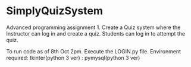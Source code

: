 # SimplyQuizSystem
Advanced programming assignment 1. Create a Quiz system where the Instructor can log in and create a quiz. Students can log in to attempt the quiz.

To run code as of 8th Oct 2pm. Execute the LOGIN.py file.
Environment required: tkinter(python 3 ver)
                    : pymysql(python 3 ver)
